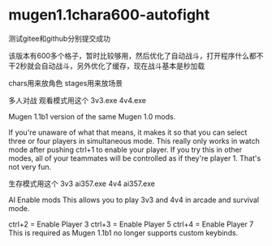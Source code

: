 # mugen1.1chara600-autofight


测试gitee和github分别提交成功

该版本有600多个格子，暂时比较够用，然后优化了自动战斗，打开程序什么都不干2秒就会自动战斗，另外优化了缓存，现在战斗基本是秒加载

chars用来放角色
stages用来放场景

多人对战
观看模式用这个
3v3.exe
4v4.exe

Mugen 1.1b1 version of the same Mugen 1.0 mods.

If you're unaware of what that means, it makes it so that you can select
three or four players in simultaneous mode.  This really only works in
watch mode after pushing ctrl+1 to enable your player.  If you try this
in other modes, all of your teammates will be controlled as if they're
player 1.  That's not very fun.

生存模式用这个
3v3 ai357.exe
4v4 ai357.exe

AI Enable mods
This allows you to play 3v3 and 4v4 in arcade and survival mode.

ctrl+2 = Enable Player 3
ctrl+3 = Enable Player 5
ctrl+4 = Enable Player 7
This is required as Mugen 1.1b1 no longer supports custom keybinds.
